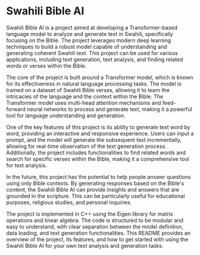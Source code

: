 # Swahili Bible AI

Swahili Bible AI is a project aimed at developing a Transformer-based language model to analyze and generate text in Swahili, specifically focusing on the Bible. The project leverages modern deep learning techniques to build a robust model capable of understanding and generating coherent Swahili text. This project can be used for various applications, including text generation, text analysis, and finding related words or verses within the Bible.

The core of the project is built around a Transformer model, which is known for its effectiveness in natural language processing tasks. The model is trained on a dataset of Swahili Bible verses, allowing it to learn the intricacies of the language and the context within the Bible. The Transformer model uses multi-head attention mechanisms and feed-forward neural networks to process and generate text, making it a powerful tool for language understanding and generation.

One of the key features of this project is its ability to generate text word by word, providing an interactive and responsive experience. Users can input a prompt, and the model will generate the subsequent text incrementally, allowing for real-time observation of the text generation process. Additionally, the project includes functionalities to find related words and search for specific verses within the Bible, making it a comprehensive tool for text analysis.

In the future, this project has the potential to help people answer questions using only Bible contexts. By generating responses based on the Bible's content, the Swahili Bible AI can provide insights and answers that are grounded in the scripture. This can be particularly useful for educational purposes, religious studies, and personal inquiries.

The project is implemented in C++ using the Eigen library for matrix operations and linear algebra. The code is structured to be modular and easy to understand, with clear separation between the model definition, data loading, and text generation functionalities. This README provides an overview of the project, its features, and how to get started with using the Swahili Bible AI for your own text analysis and generation tasks.